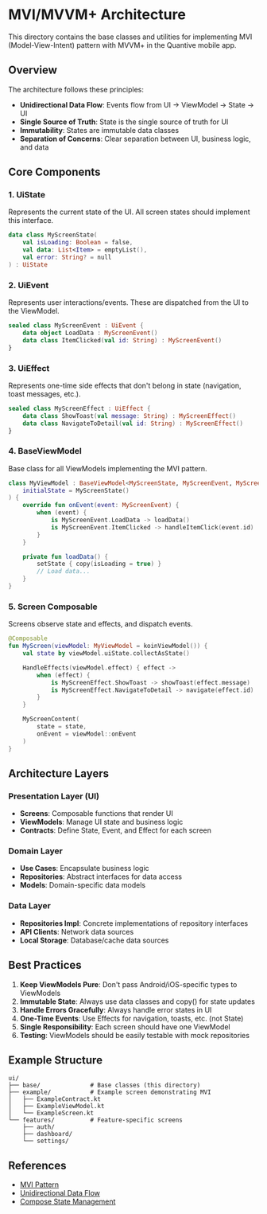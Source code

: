 # MVI/MVVM+ Architecture

This directory contains the base classes and utilities for implementing MVI (Model-View-Intent) pattern with MVVM+ in the Quantive mobile app.

## Overview

The architecture follows these principles:
- **Unidirectional Data Flow**: Events flow from UI → ViewModel → State → UI
- **Single Source of Truth**: State is the single source of truth for UI
- **Immutability**: States are immutable data classes
- **Separation of Concerns**: Clear separation between UI, business logic, and data

## Core Components

### 1. UiState
Represents the current state of the UI. All screen states should implement this interface.

```kotlin
data class MyScreenState(
    val isLoading: Boolean = false,
    val data: List<Item> = emptyList(),
    val error: String? = null
) : UiState
```

### 2. UiEvent
Represents user interactions/events. These are dispatched from the UI to the ViewModel.

```kotlin
sealed class MyScreenEvent : UiEvent {
    data object LoadData : MyScreenEvent()
    data class ItemClicked(val id: String) : MyScreenEvent()
}
```

### 3. UiEffect
Represents one-time side effects that don't belong in state (navigation, toast messages, etc.).

```kotlin
sealed class MyScreenEffect : UiEffect {
    data class ShowToast(val message: String) : MyScreenEffect()
    data class NavigateToDetail(val id: String) : MyScreenEffect()
}
```

### 4. BaseViewModel
Base class for all ViewModels implementing the MVI pattern.

```kotlin
class MyViewModel : BaseViewModel<MyScreenState, MyScreenEvent, MyScreenEffect>(
    initialState = MyScreenState()
) {
    override fun onEvent(event: MyScreenEvent) {
        when (event) {
            is MyScreenEvent.LoadData -> loadData()
            is MyScreenEvent.ItemClicked -> handleItemClick(event.id)
        }
    }

    private fun loadData() {
        setState { copy(isLoading = true) }
        // Load data...
    }
}
```

### 5. Screen Composable
Screens observe state and effects, and dispatch events.

```kotlin
@Composable
fun MyScreen(viewModel: MyViewModel = koinViewModel()) {
    val state by viewModel.uiState.collectAsState()

    HandleEffects(viewModel.effect) { effect ->
        when (effect) {
            is MyScreenEffect.ShowToast -> showToast(effect.message)
            is MyScreenEffect.NavigateToDetail -> navigate(effect.id)
        }
    }

    MyScreenContent(
        state = state,
        onEvent = viewModel::onEvent
    )
}
```

## Architecture Layers

### Presentation Layer (UI)
- **Screens**: Composable functions that render UI
- **ViewModels**: Manage UI state and business logic
- **Contracts**: Define State, Event, and Effect for each screen

### Domain Layer
- **Use Cases**: Encapsulate business logic
- **Repositories**: Abstract interfaces for data access
- **Models**: Domain-specific data models

### Data Layer
- **Repositories Impl**: Concrete implementations of repository interfaces
- **API Clients**: Network data sources
- **Local Storage**: Database/cache data sources

## Best Practices

1. **Keep ViewModels Pure**: Don't pass Android/iOS-specific types to ViewModels
2. **Immutable State**: Always use data classes and copy() for state updates
3. **Handle Errors Gracefully**: Always handle error states in UI
4. **One-Time Events**: Use Effects for navigation, toasts, etc. (not State)
5. **Single Responsibility**: Each screen should have one ViewModel
6. **Testing**: ViewModels should be easily testable with mock repositories

## Example Structure

```
ui/
├── base/              # Base classes (this directory)
├── example/           # Example screen demonstrating MVI
│   ├── ExampleContract.kt
│   ├── ExampleViewModel.kt
│   └── ExampleScreen.kt
└── features/          # Feature-specific screens
    ├── auth/
    ├── dashboard/
    └── settings/
```

## References

- [MVI Pattern](https://hannesdorfmann.com/android/mosby3-mvi-1/)
- [Unidirectional Data Flow](https://developer.android.com/topic/architecture/ui-layer#udf)
- [Compose State Management](https://developer.android.com/jetpack/compose/state)
